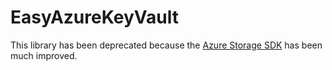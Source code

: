 # EasyAzureKeyVault
This library has been deprecated because the [Azure Storage SDK](https://github.com/Azure/azure-sdk-for-net/tree/master/sdk/storage/Azure.Storage.Blobs) has been much improved.
